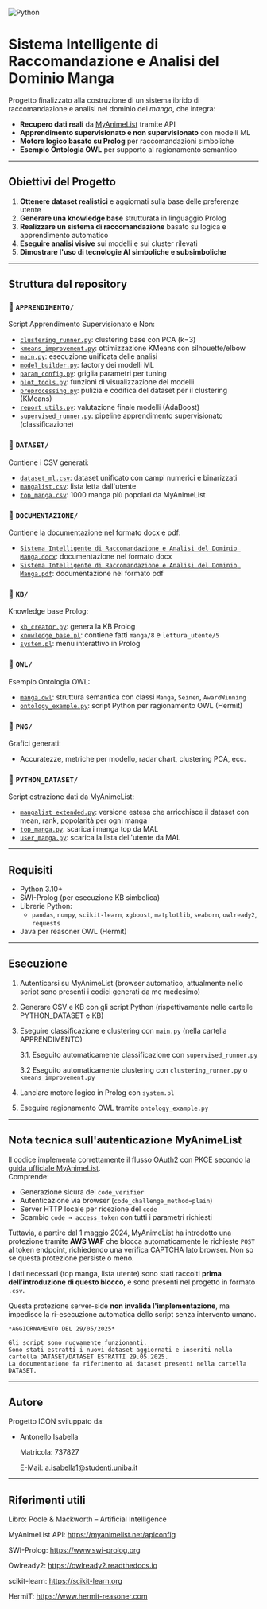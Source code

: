 ![Python](https://img.shields.io/badge/python-3.8+-blue.svg)

# Sistema Intelligente di Raccomandazione e Analisi del Dominio Manga

Progetto finalizzato alla costruzione di un sistema ibrido di raccomandazione e analisi nel dominio dei *manga*, che integra:

- **Recupero dati reali** da [MyAnimeList](https://myanimelist.net/) tramite API
- **Apprendimento supervisionato e non supervisionato** con modelli ML
- **Motore logico basato su Prolog** per raccomandazioni simboliche
- **Esempio Ontologia OWL** per supporto al ragionamento semantico

---

## Obiettivi del Progetto

1. **Ottenere dataset realistici** e aggiornati sulla base delle preferenze utente
2. **Generare una knowledge base** strutturata in linguaggio Prolog
3. **Realizzare un sistema di raccomandazione** basato su logica e apprendimento automatico
4. **Eseguire analisi visive** sui modelli e sui cluster rilevati
5. **Dimostrare l'uso di tecnologie AI simboliche e subsimboliche**

---

## Struttura del repository

### 📁 `APPRENDIMENTO/`
Script Apprendimento Supervisionato e Non:
- [`clustering_runner.py`](APPRENDIMENTO/clustering_runner.py): clustering base con PCA (k=3)
- [`kmeans_improvement.py`](APPRENDIMENTO/kmeans_improvement.py): ottimizzazione KMeans con silhouette/elbow
- [`main.py`](APPRENDIMENTO/main.py): esecuzione unificata delle analisi
- [`model_builder.py`](APPRENDIMENTO/model_builder.py): factory dei modelli ML
- [`param_config.py`](APPRENDIMENTO/param_config.py): griglia parametri per tuning
- [`plot_tools.py`](APPRENDIMENTO/plot_tools.py): funzioni di visualizzazione dei modelli
- [`preprocessing.py`](APPRENDIMENTO/preprocessing.py): pulizia e codifica del dataset per il clustering (KMeans)
- [`report_utils.py`](APPRENDIMENTO/report_utils.py): valutazione finale modelli (AdaBoost)
- [`supervised_runner.py`](APPRENDIMENTO/supervised_runner.py): pipeline apprendimento supervisionato (classificazione)

### 📁 `DATASET/`
Contiene i CSV generati:
- [`dataset_ml.csv`](DATASET/dataset_ml.csv): dataset unificato con campi numerici e binarizzati
- [`mangalist.csv`](DATASET/mangalist.csv): lista letta dall'utente
- [`top_manga.csv`](DATASET/top_manga.csv): 1000 manga più popolari da MyAnimeList

### 📁 `DOCUMENTAZIONE/`
Contiene la documentazione nel formato docx e pdf:
- [`Sistema Intelligente di Raccomandazione e Analisi del Dominio Manga.docx`](DOCUMENTAZIONE/Sistema%20Intelligente%20di%20Raccomandazione%20e%20Analisi%20del%20Dominio%20Manga.docx): documentazione nel formato docx
- [`Sistema Intelligente di Raccomandazione e Analisi del Dominio Manga.pdf`](DOCUMENTAZIONE/Sistema%20Intelligente%20di%20Raccomandazione%20e%20Analisi%20del%20Dominio%20Manga.pdf): documentazione nel formato pdf

### 📁 `KB/`
Knowledge base Prolog:
- [`kb_creator.py`](KB/kb_creator.py): genera la KB Prolog
- [`knowledge_base.pl`](KB/knowledge_base.pl): contiene fatti `manga/8` e `lettura_utente/5`
- [`system.pl`](KB/system.pl): menu interattivo in Prolog

### 📁 `OWL/`
Esempio Ontologia OWL:
- [`manga.owl`](OWL/manga.owl): struttura semantica con classi `Manga`, `Seinen`, `AwardWinning`
- [`ontology_example.py`](OWL/ontology_example.py): script Python per ragionamento OWL (Hermit)

### 📁 `PNG/`
Grafici generati:
- Accuratezze, metriche per modello, radar chart, clustering PCA, ecc.

### 📁 `PYTHON_DATASET/`
Script estrazione dati da MyAnimeList:
- [`mangalist_extended.py`](PYTHON_DATASET/mangalist_extended.py): versione estesa che arricchisce il dataset con mean, rank, popolarità per ogni manga
- [`top_manga.py`](PYTHON_DATASET/top_manga.py): scarica i manga top da MAL
- [`user_manga.py`](PYTHON_DATASET/user_manga.py): scarica la lista dell'utente da MAL

---

## Requisiti

- Python 3.10+
- SWI-Prolog (per esecuzione KB simbolica)
- Librerie Python:
  - `pandas`, `numpy`, `scikit-learn`, `xgboost`, `matplotlib`, `seaborn`, `owlready2`, `requests`
- Java per reasoner OWL (Hermit)

---

## Esecuzione

1. Autenticarsi su MyAnimeList (browser automatico, attualmente nello script sono presenti i codici generati da me medesimo)
2. Generare CSV e KB con gli script Python (rispettivamente nelle cartelle PYTHON_DATASET e KB)
3. Eseguire classificazione e clustering con `main.py` (nella cartella APPRENDIMENTO)

   3.1. Eseguito automaticamente classificazione con `supervised_runner.py`

   3.2 Eseguito automaticamente clustering con `clustering_runner.py` o `kmeans_improvement.py`
4. Lanciare motore logico in Prolog con `system.pl`
5. Eseguire ragionamento OWL tramite `ontology_example.py`

---

## Nota tecnica sull'autenticazione MyAnimeList

Il codice implementa correttamente il flusso OAuth2 con PKCE secondo la [guida ufficiale MyAnimeList](https://myanimelist.net/blog.php?eid=835707).  
Comprende:

- Generazione sicura del `code_verifier`
- Autenticazione via browser (`code_challenge_method=plain`)
- Server HTTP locale per ricezione del `code`
- Scambio `code → access_token` con tutti i parametri richiesti

Tuttavia, a partire dal 1 maggio 2024, MyAnimeList ha introdotto una protezione tramite **AWS WAF** che blocca automaticamente le richieste `POST` al token endpoint, richiedendo una verifica CAPTCHA lato browser. Non so se questa protezione persiste o meno.

I dati necessari (top manga, lista utente) sono stati raccolti **prima dell’introduzione di questo blocco**, e sono presenti nel progetto in formato `.csv`.

Questa protezione server-side **non invalida l'implementazione**, ma impedisce la ri-esecuzione automatica dello script senza intervento umano.

    *AGGIORNAMENTO DEL 29/05/2025*

    Gli script sono nuovamente funzionanti.
    Sono stati estratti i nuovi dataset aggiornati e inseriti nella cartella DATASET/DATASET ESTRATTI 29.05.2025.
    La documentazione fa riferimento ai dataset presenti nella cartella DATASET.

---

## Autore

Progetto ICON sviluppato da:
- Antonello Isabella 
  
  Matricola: 737827
  
  E-Mail: a.isabella1@studenti.uniba.it

---

## Riferimenti utili

Libro: Poole & Mackworth – Artificial Intelligence

MyAnimeList API: https://myanimelist.net/apiconfig

SWI-Prolog: https://www.swi-prolog.org

Owlready2: https://owlready2.readthedocs.io

scikit-learn: https://scikit-learn.org

HermiT: https://www.hermit-reasoner.com
